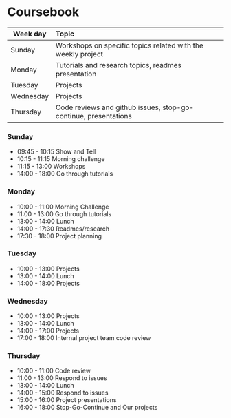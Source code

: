 # Coursebook

| Week day  | Topic                                                           |
| --------  |:--------------------------------------------------------------- |
| Sunday    | Workshops on specific topics related with the weekly project    |
| Monday    | Tutorials and research topics, readmes presentation             |
| Tuesday   | Projects                                                        |
| Wednesday | Projects                                                        |
| Thursday  | Code reviews and github issues, stop-go-continue, presentations |

### Sunday
- 09:45 - 10:15 Show and Tell
- 10:15 - 11:15 Morning challenge
- 11:15 - 13:00 Workshops
- 14:00 - 18:00 Go through tutorials

### Monday
- 10:00 - 11:00 Morning Challenge
- 11:00 - 13:00 Go through tutorials
- 13:00 - 14:00 Lunch
- 14:00 - 17:30 Readmes/research
- 17:30 - 18:00 Project planning

### Tuesday
- 10:00 - 13:00 Projects
- 13:00 - 14:00 Lunch
- 14:00 - 18:00 Projects

### Wednesday
- 10:00 - 13:00 Projects
- 13:00 - 14:00 Lunch
- 14:00 - 17:00 Projects
- 17:00 - 18:00 Internal project team code review

### Thursday
- 10:00 - 11:00 Code review
- 11:00 - 13:00 Respond to issues
- 13:00 - 14:00 Lunch
- 14:00 - 15:00 Respond to issues
- 15:00 - 16:00 Project presentations
- 16:00 - 18:00 Stop-Go-Continue and Our projects